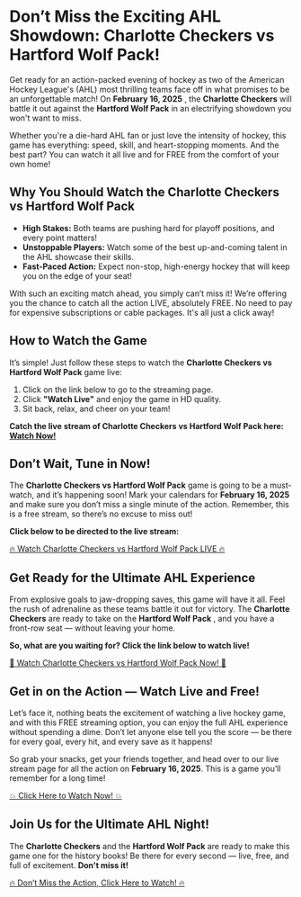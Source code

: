 # Don’t Miss the Exciting AHL Showdown: Charlotte Checkers vs Hartford Wolf Pack!

Get ready for an action-packed evening of hockey as two of the American Hockey League's (AHL) most thrilling teams face off in what promises to be an unforgettable match! On **February 16, 2025** , the **Charlotte Checkers** will battle it out against the **Hartford Wolf Pack** in an electrifying showdown you won't want to miss.

Whether you're a die-hard AHL fan or just love the intensity of hockey, this game has everything: speed, skill, and heart-stopping moments. And the best part? You can watch it all live and for FREE from the comfort of your own home!

## Why You Should Watch the Charlotte Checkers vs Hartford Wolf Pack

- **High Stakes:** Both teams are pushing hard for playoff positions, and every point matters!
- **Unstoppable Players:** Watch some of the best up-and-coming talent in the AHL showcase their skills.
- **Fast-Paced Action:** Expect non-stop, high-energy hockey that will keep you on the edge of your seat!

With such an exciting match ahead, you simply can’t miss it! We’re offering you the chance to catch all the action LIVE, absolutely FREE. No need to pay for expensive subscriptions or cable packages. It's all just a click away!

## How to Watch the Game

It’s simple! Just follow these steps to watch the **Charlotte Checkers vs Hartford Wolf Pack** game live:

1. Click on the link below to go to the streaming page.
2. Click **"Watch Live"** and enjoy the game in HD quality.
3. Sit back, relax, and cheer on your team!

**Catch the live stream of Charlotte Checkers vs Hartford Wolf Pack here: [Watch Now!](https://tinyurl.com/livestreamfreeo?st=Charlotte+Checkers+vs+Hartford+Wolf+Pack&si=ghc)**

## Don’t Wait, Tune in Now!

The **Charlotte Checkers vs Hartford Wolf Pack** game is going to be a must-watch, and it’s happening soon! Mark your calendars for **February 16, 2025** and make sure you don’t miss a single minute of the action. Remember, this is a free stream, so there’s no excuse to miss out!

**Click below to be directed to the live stream:**

[🔥 Watch Charlotte Checkers vs Hartford Wolf Pack LIVE 🔥](https://tinyurl.com/livestreamfreeo?st=Charlotte+Checkers+vs+Hartford+Wolf+Pack&si=ghc)

## Get Ready for the Ultimate AHL Experience

From explosive goals to jaw-dropping saves, this game will have it all. Feel the rush of adrenaline as these teams battle it out for victory. The **Charlotte Checkers** are ready to take on the **Hartford Wolf Pack** , and you have a front-row seat — without leaving your home.

**So, what are you waiting for? Click the link below to watch live!**

[🏒 Watch Charlotte Checkers vs Hartford Wolf Pack Now! 🏒](https://tinyurl.com/livestreamfreeo?st=Charlotte+Checkers+vs+Hartford+Wolf+Pack&si=ghc)

## Get in on the Action — Watch Live and Free!

Let’s face it, nothing beats the excitement of watching a live hockey game, and with this FREE streaming option, you can enjoy the full AHL experience without spending a dime. Don’t let anyone else tell you the score — be there for every goal, every hit, and every save as it happens!

So grab your snacks, get your friends together, and head over to our live stream page for all the action on **February 16, 2025**. This is a game you’ll remember for a long time!

[💥 Click Here to Watch Now! 💥](https://tinyurl.com/livestreamfreeo?st=Charlotte+Checkers+vs+Hartford+Wolf+Pack&si=ghc)

## Join Us for the Ultimate AHL Night!

The **Charlotte Checkers** and the **Hartford Wolf Pack** are ready to make this game one for the history books! Be there for every second — live, free, and full of excitement. **Don't miss it!**

[🔥 Don’t Miss the Action, Click Here to Watch! 🔥](https://tinyurl.com/livestreamfreeo?st=Charlotte+Checkers+vs+Hartford+Wolf+Pack&si=ghc)

